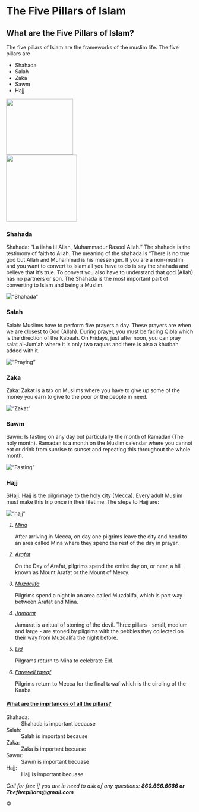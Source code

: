 <!DOCTYPE html>
<html>
<head>
<title>The five Pillars of Islam</title>
</head>
<body>

<h1>The Five Pillars of Islam</h1>

<h2>What are the Five Pillars of Islam?</h2>
<p>The five pillars of Islam are the frameworks of the muslim life. The five pillars are <p>
<ul>
<li>Shahada</li>
<li>Salah</li>
<li>Zaka</li>
<li>Sawm</li>
<li>Hajj</li>
</ul>
<a href="http://activeindiatv.com/culture/45893-five-pillars-of-islam"><img src="http://www.dar-alifta.org/images/articles/The5.jpg"height="150" width="180"></a><br>
<a href="https://www.religionworld.in/five-pillars-islam/"><img src="https://i.pinimg.com/originals/20/5a/53/205a5381d09201027731a9c4501e2ea1.jpg"height="180" width="190"></a>


<h3>Shahada</h3>
<p>Shahada: “La ilaha ill Allah, Muhammadur Rasool Allah.” The shahada is the testimony of faith to Allah. The meaning of the shahada is “There is no true god but Allah and Muhammad is his messenger. If you are a non-muslim and you want to convert to Islam all you have to do is say the shahada and believe that it’s true. To convert you also have to understand that god (Allah) has no partners or son. The Shahada is the most important part of converting to Islam and being a Muslim.</p>
<img src=“Shahada.JPEG” alt=“Shahada” height=“100” width=“100”>

<h3>Salah</h3>
<p>Salah: Muslims have to perform five prayers a day. These prayers are when we are closest to God (Allah). During prayer, you must be facing Qibla which is the direction of the Kabaah. On Fridays, just after noon, you can pray salat al-Jum'ah where it is only two raquas and there is also a khutbah added with it.</p>
<img src=“computers/prayer.jpg” alt=“Praying” height=“100” width=“100”>

<h3>Zaka</h3>
<p>Zaka:  Zakat is a   tax on Muslims where you have to give up some of the money you earn to give to the poor or the people in need. </p>
<img src=“computers/Zakat.jpg” alt=“Zakat” height=“100” width=“100”>

<h3>Sawm</h3>
<p>Sawm: Is fasting on any day but particularly the month of Ramadan (The holy month). Ramadan is a month on the Muslim calendar where you cannot eat or drink from sunrise to sunset and repeating this throughout the whole month.</p>
<img src=“computers/fasting.jpg” alt=“Fasting” height=“100” width=“100”>

<h3>Hajj</h3>
<p>SHajj: Hajj is the pilgrimage to the holy city (Mecca). Every adult Muslim must make this trip once in their lifetime. The steps to Hajj are:  </p>
<img src=“computers/hajj.jpg” alt=“hajj” height=“100” width=“100”>

<ol>
<u><i><li>Mina</li></i></u>
<p>After arriving in Mecca, on day one pilgrims leave the city and head to an area called Mina where they spend the rest of the day in prayer.</p>
<u><i><li>Arafat</li></i></u>
<p>On the Day of Arafat, pilgrims spend the entire day on, or near, a hill known as Mount Arafat or the Mount of Mercy.</p>
<u><i><li>Muzdalifa</li></i></u>
<p>Pilgrims spend a night in an area called Muzdalifa, which is part way between Arafat and Mina.</p>
<u><i><li>Jamarat</li></i></u>
<p> Jamarat is a ritual of stoning of the devil. Three pillars - small, medium and large - are stoned by pilgrims with the pebbles they collected on their way from Muzdalifa the night before.</p>
<u><i><li>Eid</li></i></u>
<p>Pilgrams return  to Mina to celebrate Eid.</p>
<u><i><li>Farewell tawaf</li></i></u>
<p>Pilgrims return to Mecca for the final tawaf which is the circling of the Kaaba</p>
</ol>
<u><h4>What are the imprtances of all the pillars?</h4></u>
<dl>
<dt>Shahada:</dt>
<dd>Shahada is important because</dd>
<dt>Salah:</dt>
<dd>Salah is important because</dd>
<dt>Zaka:</dt>
<dd>Zaka is important becuase</dd>
<dt>Sawm:</dt>
<dd>Sawm is important becuase</dd>
<dt>Hajj:</dt>
<dd>Hajj is important becuase</dd>
</dl>


<p><i>Call for free if you are in need to ask of any questions:
<strong>860.666.6666 or Thefivepillars@gmail.com</strong></i></p>
&copy;
</body>
</html>
